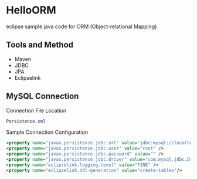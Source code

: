 # HelloORM
eclipse sample java code for ORM (Object-relational Mapping)

## Tools and Method
* Maven
* JDBC
* JPA
* Eclipselink

## MySQL Connection
Connection File Location
```java
Persistence.xml
```

Sample Connection Configuration
```xml
<property name="javax.persistence.jdbc.url" value="jdbc:mysql://localhost:3306/hellojava" />
<property name="javax.persistence.jdbc.user" value="root" />
<property name="javax.persistence.jdbc.password" value="" />
<property name="javax.persistence.jdbc.driver" value="com.mysql.jdbc.Driver" />
<property name="eclipselink.logging.level" value="FINE" />
<property name="eclipselink.ddl-generation" value="create-tables"/>
```